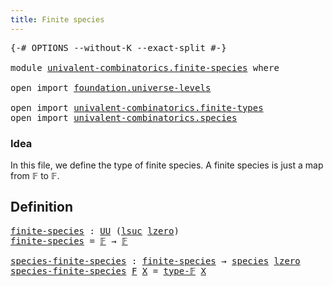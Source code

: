 ```yaml
---
title: Finite species
---
```


<pre class="Agda"><a id="40" class="Symbol">{-#</a> <a id="44" class="Keyword">OPTIONS</a> <a id="52" class="Pragma">--without-K</a> <a id="64" class="Pragma">--exact-split</a> <a id="78" class="Symbol">#-}</a>

<a id="83" class="Keyword">module</a> <a id="90" href="univalent-combinatorics.finite-species.html" class="Module">univalent-combinatorics.finite-species</a> <a id="129" class="Keyword">where</a>

<a id="136" class="Keyword">open</a> <a id="141" class="Keyword">import</a> <a id="148" href="foundation.universe-levels.html" class="Module">foundation.universe-levels</a>

<a id="176" class="Keyword">open</a> <a id="181" class="Keyword">import</a> <a id="188" href="univalent-combinatorics.finite-types.html" class="Module">univalent-combinatorics.finite-types</a>
<a id="225" class="Keyword">open</a> <a id="230" class="Keyword">import</a> <a id="237" href="univalent-combinatorics.species.html" class="Module">univalent-combinatorics.species</a>
</pre>
### Idea

In this file, we define the type of finite species. A finite
species is just a map from 𝔽 to 𝔽.

## Definition

<pre class="Agda"><a id="finite-species"></a><a id="404" href="univalent-combinatorics.finite-species.html#404" class="Function">finite-species</a> <a id="419" class="Symbol">:</a> <a id="421" href="foundation-core.universe-levels.html#222" class="Primitive">UU</a> <a id="424" class="Symbol">(</a><a id="425" href="Agda.Primitive.html#780" class="Primitive">lsuc</a> <a id="430" href="Agda.Primitive.html#764" class="Primitive">lzero</a><a id="435" class="Symbol">)</a>
<a id="437" href="univalent-combinatorics.finite-species.html#404" class="Function">finite-species</a> <a id="452" class="Symbol">=</a> <a id="454" href="univalent-combinatorics.finite-types.html#4639" class="Function">𝔽</a> <a id="456" class="Symbol">→</a> <a id="458" href="univalent-combinatorics.finite-types.html#4639" class="Function">𝔽</a>

<a id="species-finite-species"></a><a id="461" href="univalent-combinatorics.finite-species.html#461" class="Function">species-finite-species</a> <a id="484" class="Symbol">:</a> <a id="486" href="univalent-combinatorics.finite-species.html#404" class="Function">finite-species</a> <a id="501" class="Symbol">→</a> <a id="503" href="univalent-combinatorics.species.html#429" class="Function">species</a> <a id="511" href="Agda.Primitive.html#764" class="Primitive">lzero</a>
<a id="517" href="univalent-combinatorics.finite-species.html#461" class="Function">species-finite-species</a> <a id="540" href="univalent-combinatorics.finite-species.html#540" class="Bound">F</a> <a id="542" href="univalent-combinatorics.finite-species.html#542" class="Bound">X</a> <a id="544" class="Symbol">=</a> <a id="546" href="univalent-combinatorics.finite-types.html#4687" class="Function">type-𝔽</a> <a id="553" href="univalent-combinatorics.finite-species.html#542" class="Bound">X</a>
</pre>